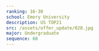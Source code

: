 ```yaml
---
ranking: 16-30
school: Emory University
description: US TOP21
src: /assets/offer_update/028.jpg
major: Undergraduate
sequence: 68
---
```

